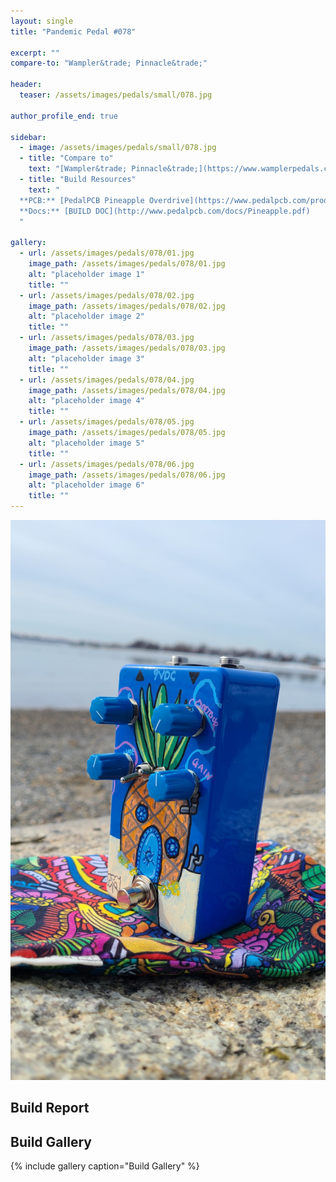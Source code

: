 ```yaml
---
layout: single
title: "Pandemic Pedal #078"

excerpt: ""
compare-to: "Wampler&trade; Pinnacle&trade;"

header:
  teaser: /assets/images/pedals/small/078.jpg

author_profile_end: true

sidebar:
  - image: /assets/images/pedals/small/078.jpg
  - title: "Compare to"
    text: "[Wampler&trade; Pinnacle&trade;](https://www.wamplerpedals.com/products/distortion-overdrive/pinnacle-standard/)"
  - title: "Build Resources"
    text: "
  **PCB:** [PedalPCB Pineapple Overdrive](https://www.pedalpcb.com/product/pineapple/)<br>
  **Docs:** [BUILD DOC](http://www.pedalpcb.com/docs/Pineapple.pdf)
  "
 
gallery:
  - url: /assets/images/pedals/078/01.jpg
    image_path: /assets/images/pedals/078/01.jpg
    alt: "placeholder image 1"
    title: ""
  - url: /assets/images/pedals/078/02.jpg
    image_path: /assets/images/pedals/078/02.jpg
    alt: "placeholder image 2"
    title: ""
  - url: /assets/images/pedals/078/03.jpg
    image_path: /assets/images/pedals/078/03.jpg
    alt: "placeholder image 3"
    title: ""
  - url: /assets/images/pedals/078/04.jpg
    image_path: /assets/images/pedals/078/04.jpg
    alt: "placeholder image 4"
    title: ""
  - url: /assets/images/pedals/078/05.jpg
    image_path: /assets/images/pedals/078/05.jpg
    alt: "placeholder image 5"
    title: ""
  - url: /assets/images/pedals/078/06.jpg
    image_path: /assets/images/pedals/078/06.jpg
    alt: "placeholder image 6"
    title: ""
---
```


[![header](/assets/images/pedals/078.jpg)](/assets/images/pedals/078.jpg)



## Build Report ##



## Build Gallery ##

{% include gallery caption="Build Gallery" %}